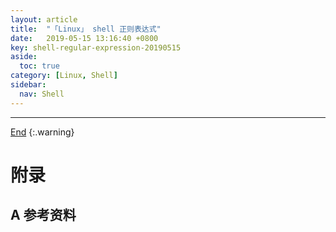 ```yaml
---
layout: article
title:  "「Linux」 shell 正则表达式"
date:   2019-05-15 13:16:40 +0800
key: shell-regular-expression-20190515
aside:
  toc: true
category: [Linux, Shell]
sidebar:
  nav: Shell
---
```

<span id="head"></span>
<!--more-->




-------------------  
[End](#head)
{:.warning}  


# 附录
## A 参考资料
